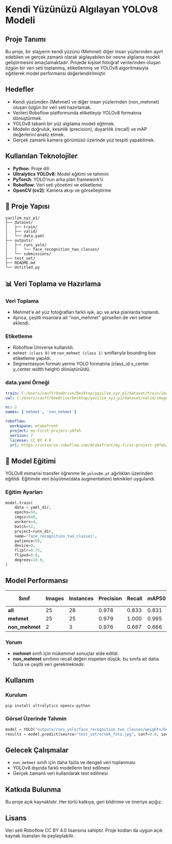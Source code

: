 
#  Kendi Yüzünüzü Algılayan YOLOv8 Modeli

## Proje Tanımı

Bu proje, bir stajyerin kendi yüzünü (Mehmet) diğer insan yüzlerinden ayırt edebilen ve gerçek zamanlı olarak algılayabilen bir nesne algılama modeli geliştirmesini amaçlamaktadır. Projede kişisel fotoğraf verilerinden oluşan özgün bir veri seti toplanmış, etiketlenmiş ve YOLOv8 algoritmasıyla eğitilerek model performansı değerlendirilmiştir.

## Hedefler

- Kendi yüzümden (Mehmet) ve diğer insan yüzlerinden (non_mehmet) oluşan özgün bir veri seti hazırlamak.
- Verileri Roboflow platformunda etiketleyip YOLOv8 formatına dönüştürmek.
- YOLOv8 tabanlı bir yüz algılama modeli eğitmek.
- Modelin doğruluk, kesinlik (precision), duyarlılık (recall) ve mAP değerlerini analiz etmek.
- Gerçek zamanlı kamera görüntüsü üzerinde yüz tespiti yapabilmek.

## Kullanılan Teknolojiler

- **Python**: Proje dili
- **Ultralytics YOLOv8**: Model eğitimi ve tahmini
- **PyTorch**: YOLO’nun arka plan framework’ü
- **Roboflow**: Veri seti yönetimi ve etiketleme
- **OpenCV (cv2)**: Kamera akışı ve görselleştirme

## 📂 Proje Yapısı

```
yazilim_xyz_p1/
├── dataset/
│   ├── train/
│   ├── valid/
│   └── data.yaml
├── outputs/
│   ├── runs_yolo/
│   │   └── face_recognition_two_classes/
│   └── submissions/
├── test_set/
├── README.md
└── Untitled.py
```

## 📊 Veri Toplama ve Hazırlama

### Veri Toplama

- Mehmet'e ait yüz fotoğrafları farklı ışık, açı ve arka planlarda toplandı.
- Ayrıca, çeşitli insanlara ait "non_mehmet" görselleri de veri setine eklendi.

### Etiketleme

- Roboflow Universe kullanıldı.
- `mehmet (class 0)` ve `non_mehmet (class 1)` sınıflarıyla bounding box etiketleme yapıldı.
- Segmentasyon formatı yerine YOLO formatına (class_id x_center y_center width height) dönüştürüldü.

### data.yaml Örneği

```yaml
train: C:/Users/cauff/OneDrive/Desktop/yazilim_xyz_p1/dataset/train/images
val: C:/Users/cauff/OneDrive/Desktop/yazilim_xyz_p1/dataset/valid/images

nc: 2
names: ['mehmet', 'non_mehmet']

roboflow:
  workspace: mtakefront
  project: my-first-project-y0feh
  version: 7
  license: CC BY 4.0
  url: https://universe.roboflow.com/mtakefront/my-first-project-y0feh/dataset/7
```

## 🧠 Model Eğitimi

YOLOv8 mimarisi transfer öğrenme ile `yolov8m.pt` ağırlıkları üzerinden eğitildi. Eğitimde veri büyütme(data augmentation) teknikleri uygulandı.

### Eğitim Ayarları

```python
model.train(
    data = yaml_dir,
    epochs=50,
    imgsz=640,
    workers=4,
    batch=32,
    project=runs_dir,
    name='face_recognition_two_classes',
    patience=50,
    device=0,
    fliplr=0.75,
    flipud=0.0,
    degrees=10.0,
)
```

##  Model Performansı

| Sınıf        | Images | Instances | Precision | Recall | mAP50 | mAP50-95 |
|--------------|--------|-----------|-----------|--------|--------|-----------|
| **all**      | 25     | 28        | 0.978     | 0.833  | 0.831  | 0.702     |
| **mehmet**   | 25     | 25        | 0.979     | 1.000  | 0.995  | 0.870     |
| **non_mehmet**| 2     | 3         | 0.976     | 0.667  | 0.666  | 0.534     |

### Yorum

- **mehmet** sınıfı için mükemmel sonuçlar elde edildi.
- **non_mehmet** sınıfının recall değeri nispeten düşük; bu sınıfa ait daha fazla ve çeşitli veri gerekmektedir.

##  Kullanım

### Kurulum

```bash
pip install ultralytics opencv-python
```

### Görsel Üzerinde Tahmin

```python
model = YOLO("outputs/runs_yolo/face_recognition_two_classes/weights/best.pt")
results = model.predict(source="test_set/ornek_foto.jpg", conf=0.6, iou=0.7, show=True, save=True)
```


##  Gelecek Çalışmalar

- `non_mehmet` sınıfı için daha fazla ve dengeli veri toplanması
- YOLOv8 dışında farklı modellerin test edilmesi
- Gerçek zamanlı veri kullanılarak test edilmesi

## Katkıda Bulunma

Bu proje açık kaynaklıdır. Her türlü katkıya, geri bildirime ve öneriye açığız.

## Lisans

Veri seti Roboflow CC BY 4.0 lisansına sahiptir. Proje kodları da uygun açık kaynak lisansları ile paylaşılabilir.
